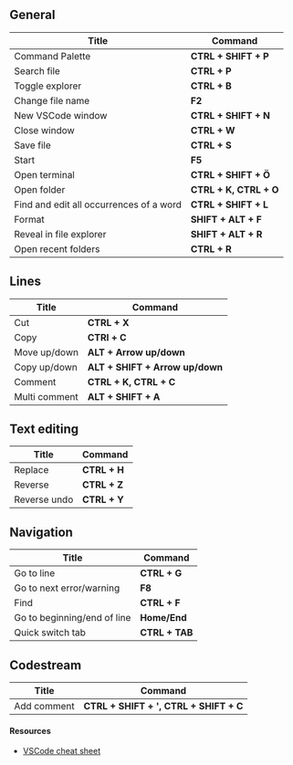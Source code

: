 ## General
| Title                                   | Command                |
| --------------------------------------- | ---------------------- |
| Command Palette                         | **CTRL + SHIFT + P**   |
| Search file                             | **CTRL + P**           |
| Toggle explorer                         | **CTRL + B**           |
| Change file name                        | **F2**                 |
| New VSCode window                       | **CTRL + SHIFT + N**   |
| Close window                            | **CTRL + W**           |
| Save file                               | **CTRL + S**           |
| Start                                   | **F5**                 |
| Open terminal                           | **CTRL + SHIFT + Ö**   |
| Open folder                             | **CTRL + K, CTRL + O** |
| Find and edit all occurrences of a word | **CTRL + SHIFT + L**   |
| Format                                  | **SHIFT + ALT + F**    |
| Reveal in file explorer                 | **SHIFT + ALT + R**    |
| Open recent folders                     | **CTRL + R**           |

##  Lines 
| Title         | Command                         |
| ------------- | ------------------------------- |
| Cut           | **CTRL + X**                    |
| Copy          | **CTRl + C**                    |
| Move up/down  | **ALT + Arrow up/down**         |
| Copy up/down  | **ALT + SHIFT + Arrow up/down** |
| Comment       | **CTRL + K, CTRL + C**          |
| Multi comment | **ALT + SHIFT + A**             |

##  Text editing
| Title        | Command      |
| ------------ | ------------ |
| Replace      | **CTRL + H** |
| Reverse      | **CTRL + Z** |
| Reverse undo | **CTRL + Y** |

## Navigation
 | Title                       | Command        |
 | --------------------------- | -------------- |
 | Go to line                  | **CTRL + G**   |
 | Go to next error/warning    | **F8**         |
 | Find                        | **CTRL + F**   |
 | Go to beginning/end of line | **Home/End**   |
 | Quick switch tab            | **CTRL + TAB** |

 ## Codestream
 | Title       | Command                                |
 | ----------- | -------------------------------------- |
 | Add comment | **CTRL + SHIFT + ', CTRL + SHIFT + C** |

#### Resources
- [VSCode cheat sheet](https://code.visualstudio.com/shortcuts/keyboard-shortcuts-windows.pdf)



